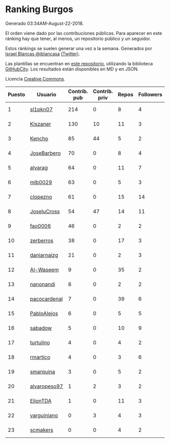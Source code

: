 # Ranking Burgos

Generado 03:34AM-August-22-2018.

El orden viene dado por las contribuciones públicas. Para aparecer en este ránking hay que tener, al menos, un repositorio público y un seguidor.

Estos ránkings se suelen generar una vez a la semana. Generados por [Israel Blancas @iblancasa](https://github.com/iblancasa/) [(Twitter)](https://twitter.com/iblancasa).

Las plantillas se encuentran en [este repositorio](https://github.com/iblancasa/GH-Spanish-Ranking), utilizando la biblioteca [GitHubCity](https://github.com/iblancasa/GitHubCity). Los resultados están disponibles en MD y en JSON.

Licencia [Creative Commons](https://creativecommons.org/licenses/by/4.0/).

| Puesto   |  Usuario  | Contrib. pub | Contrib. priv |Repos| Followers | Desde |  Avatar  |
|----------|-----------|--------------|---------------|-----|-----------|-------|----------|
|1|[sl1pkn07](https://github.com/sl1pkn07)|214|0|8|4|2010-11-01|![sl1pkn07]()|
|2|[Kiszaner](https://github.com/Kiszaner)|130|10|11|3|2014-10-08|![Kiszaner]()|
|3|[Kencho](https://github.com/Kencho)|85|44|5|2|2012-07-11|![Kencho]()|
|4|[JoseBarbero](https://github.com/JoseBarbero)|70|0|8|4|2016-02-25|![JoseBarbero]()|
|5|[alvarag](https://github.com/alvarag)|64|0|11|7|2014-11-21|![alvarag]()|
|6|[mlb0029](https://github.com/mlb0029)|63|0|5|3|2016-10-25|![mlb0029]()|
|7|[clopezno](https://github.com/clopezno)|61|0|15|14|2012-02-20|![clopezno]()|
|8|[JoseluCross](https://github.com/JoseluCross)|54|47|14|11|2015-08-27|![JoseluCross]()|
|9|[fao0006](https://github.com/fao0006)|46|0|2|2|2017-10-31|![fao0006]()|
|10|[zerberros](https://github.com/zerberros)|38|0|17|3|2013-11-13|![zerberros]()|
|11|[daniarnaizg](https://github.com/daniarnaizg)|21|0|2|3|2016-10-24|![daniarnaizg]()|
|12|[Al-Waseem](https://github.com/Al-Waseem)|9|0|35|2|2013-12-26|![Al-Waseem]()|
|13|[nanonandi](https://github.com/nanonandi)|8|0|2|2|2016-07-03|![nanonandi]()|
|14|[pacocardenal](https://github.com/pacocardenal)|7|0|39|6|2013-09-12|![pacocardenal]()|
|15|[PabloAlejos](https://github.com/PabloAlejos)|6|0|5|5|2014-10-09|![PabloAlejos]()|
|16|[sabadow](https://github.com/sabadow)|5|0|10|9|2012-02-08|![sabadow]()|
|17|[turtulino](https://github.com/turtulino)|4|0|4|2|2011-08-25|![turtulino]()|
|18|[rmartico](https://github.com/rmartico)|4|0|3|6|2012-10-11|![rmartico]()|
|19|[smarquina](https://github.com/smarquina)|3|0|5|2|2015-04-29|![smarquina]()|
|20|[alvaropeso97](https://github.com/alvaropeso97)|1|2|3|2|2016-10-23|![alvaropeso97]()|
|21|[ElionTDA](https://github.com/ElionTDA)|1|0|11|3|2013-09-21|![ElionTDA]()|
|22|[varguiniano](https://github.com/varguiniano)|0|3|4|3|2013-03-03|![varguiniano]()|
|23|[scmakers](https://github.com/scmakers)|0|0|4|2|2017-04-05|![scmakers]()|
